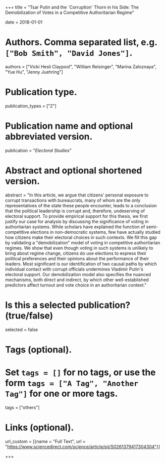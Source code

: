+++
title = "Tsar Putin and the `Corruption' Thorn in his Side: The Demobilization of Votes in a Competitive Authoritarian Regime"

date = 2018-01-01

# Authors. Comma separated list, e.g. `["Bob Smith", "David Jones"]`.
authors = ["Vicki Hesli Claypool", "William Reisinger", "Marina Zaloznaya", "Yue Hu", "Jenny Juehring"]

# Publication type.
publication_types = ["2"]

# Publication name and optional abbreviated version.
publication = "*Electoral Studies*"

# Abstract and optional shortened version.
abstract = "In this article, we argue that citizens' personal exposure to corrupt transactions with bureaucrats, many of whom are the only representatives of the state these people encounter, leads to a conclusion that the political leadership is corrupt and, therefore, undeserving of electoral support. To provide empirical support for this thesis, we first justify our case for analysis by discussing the significance of voting in authoritarian systems. While scholars have explained the function of semi-competitive elections in non-democratic systems, few have actually studied how citizens make their electoral choices in such contexts. We fill this gap by validating a \"demobilization\" model of voting in competitive authoritarian regimes. We show that even though voting in such systems is unlikely to bring about regime change, citizens do use elections to express their political preferences and their opinions about the performance of their leaders. Most significant is our identification of two causal paths by which individual contact with corrupt officials undermines Vladimir Putin's electoral support. Our demobilization model also specifies the nuanced mechanisms, both direct and indirect, by which other well-established predictors affect turnout and vote choice in an authoritarian context."

# Is this a selected publication? (true/false)
selected = false

# Tags (optional).
#   Set `tags = []` for no tags, or use the form `tags = ["A Tag", "Another Tag"]` for one or more tags.
tags = ["others"]

# Links (optional).
url_custom = [{name = "Full Text", url = "https://www.sciencedirect.com/science/article/pii/S0261379417304304"}]


+++


